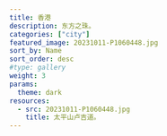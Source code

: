 ```yaml
---
title: 香港
description: 东方之珠。
categories: ["city"]
featured_image: 20231011-P1060448.jpg
sort_by: Name
sort_order: desc
#type: gallery
weight: 3
params:
  theme: dark
resources:
  - src: 20231011-P1060448.jpg
    title: 太平山卢吉道。
---
```

